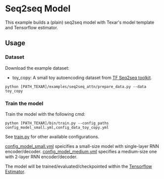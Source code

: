 # Seq2seq Model #

This example builds a (plain) seq2seq model with Texar's model template and Tensorflow estimator. 

## Usage ##

### Dataset ###

Download the example dataset:

  * toy_copy: A small toy autoencoding dataset from [TF Seq2seq toolkit](https://github.com/google/seq2seq/tree/2500c26add91b079ca00cf1f091db5a99ddab9ae).

```
python [PATH_TEXAR]/examples/seq2seq_attn/prepare_data.py --data toy_copy
```

### Train the model ###

Train the model with the following cmd:

```
python [PATH_TEXAR]/bin/train.py --config_paths config_model_small.yml,config_data_toy_copy.yml 
```

See [train.py](../../bin/train.py) for other available configurations.

[config_model_small.yml](./config_model_small.yml) speicifies a small-size model with single-layer RNN encoder/decoder. [config_model_medium.yml](./config_model_medium.yml) specifies a medium-size one with 2-layer RNN encoder/decoder.

The model will be trained/evaluated/checkpointed within the [Tensorflow Estimator](https://www.tensorflow.org/guide/estimators).
